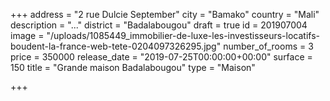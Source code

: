 +++
address = "2 rue Dulcie September"
city = "Bamako"
country = "Mali"
description = "..."
district = "Badalabougou"
draft = true
id = 201907004
image = "/uploads/1085449_immobilier-de-luxe-les-investisseurs-locatifs-boudent-la-france-web-tete-0204097326295.jpg"
number_of_rooms = 3
price = 350000
release_date = "2019-07-25T00:00:00+00:00"
surface = 150
title = "Grande maison Badalabougou"
type = "Maison"

+++

